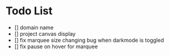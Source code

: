 # Todo List
- [] domain name
- [] project canvas display
- [] fix marquee size changing bug when darkmode is toggled
- [] fix pause on hover for marquee
